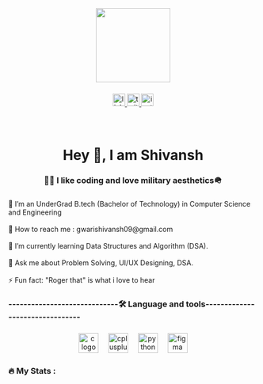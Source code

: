 <div align="center">
  <img height="150" src="https://pin.it/2oCdRhkoc"  />
</div>

###

<div align="center">
  <a href="https://www.linkedin.com/in/shivansh-gwari-6933b4277/" target="_blank">
    <img src="https://img.shields.io/static/v1?message=LinkedIn&logo=linkedin&label=&color=0077B5&logoColor=white&labelColor=&style=for-the-badge" height="25" alt="linkedin logo"  />
  </a>
  <a href="https://x.com/codewithSG" target="_blank">
    <img src="https://img.shields.io/static/v1?message=Twitter&logo=twitter&label=&color=1DA1F2&logoColor=white&labelColor=&style=for-the-badge" height="25" alt="twitter logo"  />
  </a>
  <a href="https://www.instagram.com/roger.that09/" target="_blank">
    <img src="https://img.shields.io/static/v1?message=Instagram&logo=instagram&label=&color=E4405F&logoColor=white&labelColor=&style=for-the-badge" height="25" alt="instagram logo"  />
  </a>
 
</div>

###

<br clear="both">

<h1 align="center">Hey 👋, I am Shivansh</h1>

###

<h3 align="center">👩‍💻 I like coding and love military aesthetics🪖</h3>

###

<p align="left">🔭 I’m an UnderGrad B.tech (Bachelor of Technology) in Computer Science and Engineering<br><br>🤝 How to reach me : gwarishivansh09@gmail.com<br><br> 🌱 I’m currently learning Data Structures and Algorithm (DSA).<br><br>💬 Ask me about Problem Solving, UI/UX Designing, DSA.<br><br>⚡ Fun fact: "Roger that" is what i love to hear</p>

###

<h3 align="left">-----------------------------🛠 Language and tools--------------------------------</h3>

###

<div align="center">
  <img src="https://cdn.jsdelivr.net/gh/devicons/devicon/icons/c/c-original.svg" height="40" alt="c logo"  />
  <img width="12" />
  <img src="https://cdn.jsdelivr.net/gh/devicons/devicon/icons/cplusplus/cplusplus-original.svg" height="40" alt="cplusplus logo"  />
  <img width="12" />
  <img src="https://cdn.jsdelivr.net/gh/devicons/devicon/icons/python/python-original.svg" height="40" alt="python logo"  />
  <img width="12" />
  <img src="https://cdn.jsdelivr.net/gh/devicons/devicon/icons/figma/figma-original.svg" height="40" alt="figma logo"  />
</div>

###

<h3 align="left">🔥   My Stats :</h3>

###
